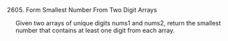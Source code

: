 2605. Form Smallest Number From Two Digit Arrays

Given two arrays of unique digits nums1 and nums2, return the smallest number that contains at least one digit from each array.
